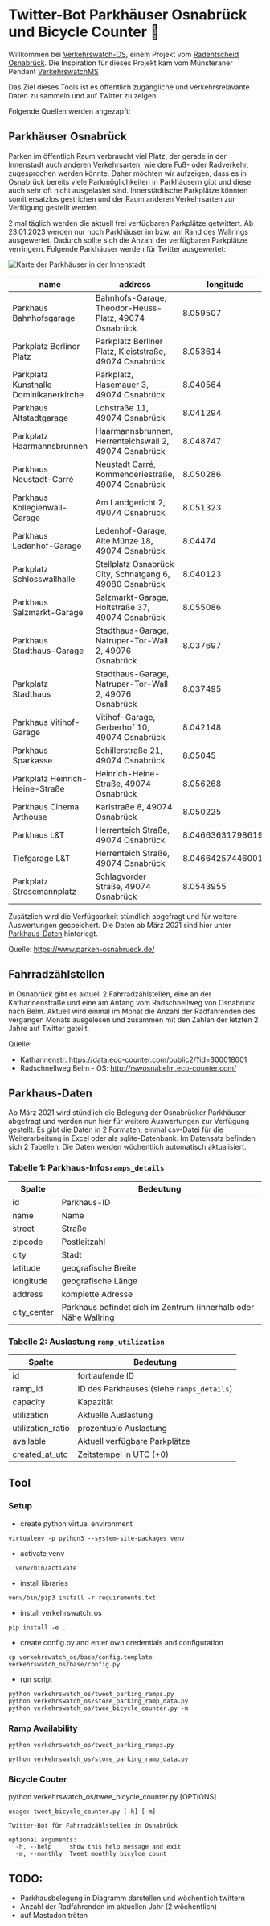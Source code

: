 Twitter-Bot Parkhäuser Osnabrück und Bicycle Counter :bicyclist:
=====================================================

Willkommen bei [Verkehrswatch-OS](https://twitter.com/VerkehrswatchOS), einem Projekt vom [Radentscheid Osnabrück](https://radentscheid-os.de). Die Inspiration für dieses Projekt kam vom Münsteraner Pendant [VerkehrswatchMS](https://twitter.com/verkehrswatchms)

Das Ziel dieses Tools ist es öffentlich zugängliche und verkehrsrelavante Daten zu sammeln und auf Twitter zu zeigen.

Folgende Quellen werden angezapft:

## Parkhäuser Osnabrück

Parken im öffentlich Raum verbraucht viel Platz, der gerade in der Innenstadt auch anderen Verkehrsarten, wie dem Fuß- oder Radverkehr, zugesprochen werden könnte. Daher möchten wir aufzeigen, dass es in Osnabrück bereits viele Parkmöglichkeiten in Parkhäusern gibt und diese auch sehr oft nicht ausgelastet sind. Innerstädtische Parkplätze könnten somit ersatzlos gestrichen und der Raum anderen Verkehrsarten zur Verfügung gestellt werden.

2 mal täglich werden die aktuell frei verfügbaren Parkplätze getwittert. Ab 23.01.2023 werden nur noch Parkhäuser im bzw. am Rand des Wallrings ausgewertet. Dadurch sollte sich die Anzahl der verfügbaren Parkplätze verringern. Folgende Parkhäuser werden für Twitter ausgewertet:

![Karte der Parkhäuser in der Innenstadt](ramps_map.png "Parkhäuser Innenstadt")

|name|address|longitude|latitude|
|----|-------|---------|--------|
|Parkhaus Bahnhofsgarage|Bahnhofs-Garage, Theodor-Heuss-Platz, 49074 Osnabrück|8.059507|52.2714829|
|Parkplatz Berliner Platz|Parkplatz Berliner Platz, Kleiststraße, 49074 Osnabrück|8.053614|52.276016|
|Parkplatz Kunsthalle Dominikanerkirche|Parkplatz, Hasemauer 3, 49074 Osnabrück|8.040564|52.279661|
|Parkhaus Altstadtgarage|Lohstraße 11, 49074 Osnabrück|8.041294|52.278756|
|Parkplatz Haarmannsbrunnen|Haarmannsbrunnen, Herrenteichswall 2, 49074 Osnabrück|8.048747|52.276018|
|Parkhaus Neustadt-Carré|Neustadt Carré, Kommenderiestraße, 49074 Osnabrück|8.050286|52.268042|
|Parkhaus Kollegienwall-Garage|Am Landgericht 2, 49074 Osnabrück|8.051323|52.271952|
|Parkhaus Ledenhof-Garage|Ledenhof-Garage, Alte Münze 18, 49074 Osnabrück|8.04474|52.272644|
|Parkplatz Schlosswallhalle|Stellplatz Osnabrück City, Schnatgang 6, 49080 Osnabrück|8.040123|52.270871|
|Parkhaus Salzmarkt-Garage|Salzmarkt-Garage, Holtstraße 37, 49074 Osnabrück|8.055086|52.268722|
|Parkhaus Stadthaus-Garage|Stadthaus-Garage, Natruper-Tor-Wall 2, 49076 Osnabrück|8.037697|52.278044|
|Parkplatz Stadthaus|Stadthaus-Garage, Natruper-Tor-Wall 2, 49076 Osnabrück|8.037495|52.278156|
|Parkhaus Vitihof-Garage|Vitihof-Garage, Gerberhof 10, 49074 Osnabrück|8.042148|52.280237|
|Parkhaus Sparkasse|Schillerstraße 21, 49074 Osnabrück|8.05045|52.275491|
|Parkplatz Heinrich-Heine-Straße|Heinrich-Heine-Straße, 49074 Osnabrück|8.056268|52.272313|
|Parkhaus Cinema Arthouse|Karlstraße 8, 49074 Osnabrück|8.050225|52.277859|
|Parkhaus L&T|Herrenteich Straße, 49074 Osnabrück|8.046636317986193|52.27605989377632|
|Tiefgarage L&T|Herrenteich Straße, 49074 Osnabrück|8.046642574460018|52.27605223763358|
|Parkplatz Stresemannplatz|Schlagvorder Straße, 49074 Osnabrück|8.0543955|52.2737128|



Zusätzlich wird die Verfügbarkeit stündlich abgefragt und für weitere Auswertungen gespeichert. Die Daten ab März 2021 sind hier unter [Parkhaus-Daten](./Parkhaus-Daten/) hinterlegt.

Quelle: https://www.parken-osnabrueck.de/

## Fahrradzählstellen

In Osnabrück gibt es aktuell 2 Fahrradzählstellen, eine an der Katharinenstraße und eine am Anfang vom Radschnellweg von Osnabrück nach Belm. Aktuell wird einmal im Monat die Anzahl der Radfahrenden des vergangen Monats ausgelesen und zusammen mit den Zahlen der letzten 2 Jahre auf Twitter geteilt.

Quelle: 
- Katharinenstr: https://data.eco-counter.com/public2/?id=300018001
- Radschnellweg Belm - OS: http://rswosnabelm.eco-counter.com/

## Parkhaus-Daten

Ab März 2021 wird stündlich die Belegung der Osnabrücker Parkhäuser abgefragt und werden nun hier für weitere Auswertungen zur Verfügung gestellt. Es gibt die Daten in 2 Formaten, einmal csv-Datei für die Weiterarbeitung in Excel oder als sqlite-Datenbank. Im Datensatz befinden sich 2 Tabellen.
Die Daten werden wöchentlich automatisch aktualisiert.

### Tabelle 1: Parkhaus-Infos`ramps_details`

| Spalte | Bedeutung |
|--------|---------- |
| id | Parkhaus-ID |
| name | Name |
| street | Straße |
| zipcode | Postleitzahl |
| city | Stadt |
| latitude | geografische Breite |
| longitude | geografische Länge |
| address | komplette Adresse |
| city_center | Parkhaus befindet sich im Zentrum (innerhalb oder Nähe Wallring | 

### Tabelle 2: Auslastung `ramp_utilization`

| Spalte | Bedeutung |
|--------|---------- |
| id | fortlaufende ID |
| ramp_id | ID des Parkhauses (siehe `ramps_details`) |
| capacity | Kapazität |
| utilization | Aktuelle Auslastung |
| utilization_ratio | prozentuale Auslastung |
| available | Aktuell verfügbare Parkplätze |
| created_at_utc | Zeitstempel in UTC (+0) |

## Tool 

### Setup


- create python virtual environment
```
virtualenv -p python3 --system-site-packages venv
```

- activate venv
```
. venv/bin/activate
```

- install libraries
```
venv/bin/pip3 install -r requirements.txt 
```

- install verkehrswatch_os
```
pip install -e .
```

- create config.py and enter own credentials and configuration
```
cp verkehrswatch_os/base/config.template verkehrswatch_os/base/config.py
```

- run script
```
python verkehrswatch_os/tweet_parking_ramps.py 
python verkehrswatch_os/store_parking_ramp_data.py 
python verkehrswatch_os/twee_bicycle_counter.py -m
```


### Ramp Availability

```
python verkehrswatch_os/tweet_parking_ramps.py 
```

```
python verkehrswatch_os/store_parking_ramp_data.py 
```

### Bicycle Couter


python verkehrswatch_os/twee_bicycle_counter.py [OPTIONS]

```
usage: tweet_bicycle_counter.py [-h] [-m]

Twitter-Bot für Fahrradzählstellen in Osnabrück

optional arguments:
  -h, --help     show this help message and exit
  -m, --monthly  Tweet monthly bicylce count
```

## TODO:
- Parkhausbelegung in Diagramm darstellen und wöchentlich twittern
- Anzahl der Radfahrenden im aktuellen Jahr (2 wöchentlich)
- auf Mastadon tröten
